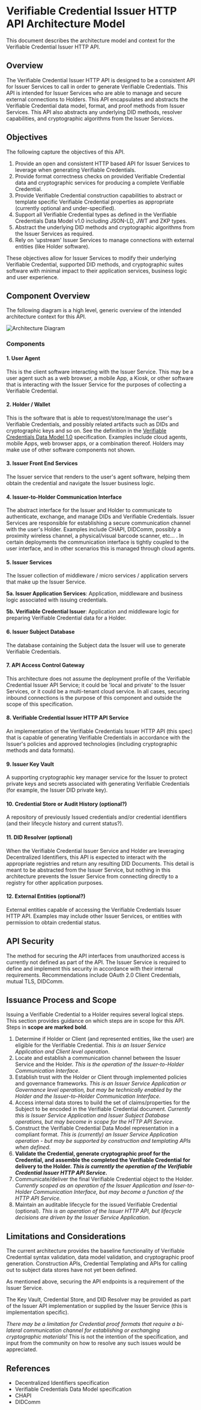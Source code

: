 #  Verifiable Credential Issuer HTTP API Architecture Model
This document describes the architecture model and context for the Verifiable
Credential Issuer HTTP API.

## Overview
The Verifiable Credential Issuer HTTP API is designed to be a consistent API for
Issuer Services to call in order to generate Verifiable Credentials. This API is
intended for Issuer Services who are able to manage and secure external
connections to Holders. This API encapsulates and abstracts the Verifiable
Credential data model, format, and proof methods from Issuer Services. This API
also abstracts any underlying DID methods, resolver capabilities, and
cryptographic algorithms from the Issuer Services.

## Objectives
The following capture the objectives of this API.
1. Provide an open and consistent HTTP based API for Issuer Services to leverage
when generating Verifiable Credentials.
1. Provide format correctness checks on provided Verifiable Credential data and
cryptographic services for producing a complete Verifiable Credential.
1. Provide Verifiable Credential construction capabilities to abstract or
template specific Verifiable Credential properties as appropriate
(currently optional and under-specified).  
1. Support all Verifiable Credential types as defined in the Verifiable
Credentials Data Model v1.0 including JSON-LD, JWT and ZKP types.
1. Abstract the underlying DID methods and cryptographic algorithms from the
Issuer Services as required.
1. Rely on 'upstream' Issuer Services to manage connections with external
entities (like Holder software).

These objectives allow for Issuer Services to modify their underlying Verifiable
Credential, supported DID methods, and cryptographic suites software with
minimal impact to their application services, business logic and user experience.  

## Component Overview
The following diagram is a high level, generic overview of the intended
architecture context for this API.

![Architecture Diagram](diagrams/vc-combined.png)

### Components
#### 1. User Agent
This is the client software interacting with the
Issuer Service. This may be a user agent such as a web browser, a mobile App,
a Kiosk, or other software that is interacting with the Issuer Service for the
purposes of collecting a Verifiable Credential.

#### 2. Holder / Wallet
This is the software that is able to request/store/manage the user's
Verifiable Credentials, and possibly related artifacts such as DIDs and
cryptographic keys and so on. See the definition in the
[Verifiable Credentials Data Model 1.0](https://www.w3.org/TR/vc-data-model/#terminology)
specification. Examples include cloud
agents, mobile Apps, web browser apps, or a combination thereof. Holders may
make use of other software components not shown.    

#### 3. Issuer Front End Services
The Issuer service that renders to the user's agent software, helping them obtain the
credential and navigate the Issuer business logic.

#### 4. Issuer-to-Holder Communication Interface
The abstract interface for the Issuer and Holder to communicate to authenticate,
exchange, and manage DIDs and Verifiable Credentials. Issuer Services are
responsible for establishing a secure communication channel with the user's
Holder. Examples include CHAPI, DIDComm, possibly a proximity wireless channel, a physical/visual barcode
scanner, etc... . In certain deployments the communication interface is tightly
coupled to the user interface, and in other scenarios this is managed through
cloud agents.  

#### 5. Issuer Services
The Issuer collection of middleware / micro services / application servers that
make up the Issuer Service.

**5a. Issuer Application Services**: Application, middleware and business logic
associated with issuing credentials.

**5b. Verifiable Credential Issuer**: Application and middleware logic for preparing
Verifiable Credential data for a Holder.

#### 6. Issuer Subject Database
The database containing the Subject data the Issuer will use to generate Verifiable
Credentials.

#### 7. API Access Control Gateway
This architecture does not assume the deployment profile of the Verifiable
Credential Issuer API Service; it could be 'local and private' to the Issuer Services,
or it could be a multi-tenant cloud service. In all cases, securing inbound connections
is the purpose of this component and outside the scope of this specification.

#### 8. Verifiable Credential Issuer HTTP API Service
An implementation of the Verifiable Credentials Issuer HTTP API (this spec) that
is capable of generating Verifiable Credentials in accordance with the Issuer's
policies and approved technologies (including cryptographic methods and data
formats).

#### 9. Issuer Key Vault
A supporting cryptographic key manager service for the Issuer to protect private
keys and secrets associated with generating Verifiable Credentials (for example,
the Issuer DID private key).

#### 10. Credential Store or Audit History (optional?)
A repository of previously Issued credentials and/or credential identifiers
(and their lifecycle history and current status?).

#### 11. DID Resolver (optional)
When the Verifiable Credential Issuer Service and Holder are leveraging Decentralized
Identifiers, this API is expected to interact with the appropriate registries
and return any resulting DID Documents. This detail is meant to be abstracted from the
Issuer Service, but nothing in this architecture prevents the Issuer Service from
connecting directly to a registry for other application purposes.

#### 12. External Entities (optional?)
External entities capable of accessing the Verifiable Credentials Issuer HTTP API.
Examples may include other Issuer Services, or entities with permission to obtain
credential status.

## API Security
The method for securing the API interfaces from unauthorized
access is currently not defined as part of the API. The Issuer Service is
required to define and implement this security in accordance with their internal
requirements. Recommendations include OAuth 2.0 Client Credentials, mutual TLS,
DIDComm.     

## Issuance Process and Scope
Issuing a Verifiable Credential to a Holder requires several logical steps. This
section provides guidance on which steps are in scope for this API. Steps in
**scope are marked bold**.

1. Determine if Holder or Client (and represented entities, like the user) are
eligible for the Verifiable Credential. _This is an Issuer Service Application and Client level operation_.
1. Locate and establish a communication channel between the Issuer Service and the Holder.
_This is the operation of the Issuer-to-Holder Communication Interface_.
1. Establish trust with the Holder or Client through implemented policies and
governance frameworks. _This is an Issuer Service Application or Governance level operation, but
may be technically enabled by the Holder and the Issuer-to-Holder Communication Interface_.
1. Access internal data stores to build the set of claims/properties for the Subject
to be encoded in the Verifiable Credential document. _Currently this is Issuer Service Application and
Issuer Subject Database operations, but may become in scope for the HTTP API Service_.
1. Construct the Verifiable Credential Data Model representation in a compliant
format. _This is (currently) an Issuer Service Application operation - but may be supported
by construction and templating APIs when defined_.
1. **Validate the Credential, generate cryptographic proof for the Credential, and assemble the
completed the Verifiable Credential for delivery to the Holder. _This is currently
the operation of the Verifiable Credential Issuer HTTP API Service_.**
1. Communicate/deliver the final Verifiable Credential object to the Holder.
_Currently scoped as an operation of the Issuer Application and Isser-to-Holder
Communication Interface, but may become a function of the HTTP API Service_.
1. Maintain an auditable lifecycle for the issued Verifiable Credential (optional).
_This is an operation of the Issuer HTTP API, but lifecycle decisions are driven
by the Issuer Service Application_.    

## Limitations and Considerations
The current architecture provides the baseline functionality of Verifiable
Credential syntax validation, data model validation, and cryptographic proof
generation. Construction APIs, Credential Templating and APIs for calling out to
subject data stores have not yet been defined.

As mentioned above, securing the API endpoints is a requirement of the Issuer
Service.

The Key Vault, Credential Store, and DID Resolver may be provided as part of
the Issuer API implementation or supplied by the Issuer Service (this is
implementation specific).

*There may be a limitation for Credential proof formats that require a bi-lateral
communication channel for establishing or exchanging cryptographic materials!* This
is not the intention of the specification, and input from the community on how
to resolve any such issues would be appreciated.

## References
* Decentralized Identifiers specification
* Verifiable Credentials Data Model specification
* CHAPI
* DIDComm
